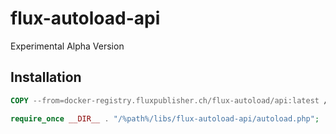 # flux-autoload-api

Experimental Alpha Version

## Installation

```dockerfile
COPY --from=docker-registry.fluxpublisher.ch/flux-autoload/api:latest /flux-autoload-api /%path%/libs/flux-autoload-api
```

```php
require_once __DIR__ . "/%path%/libs/flux-autoload-api/autoload.php";
```
